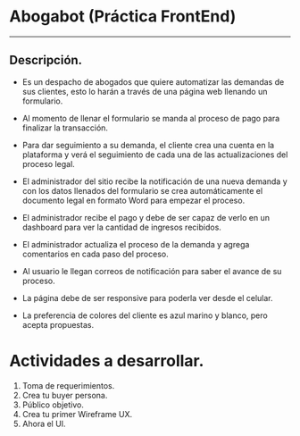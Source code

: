 # Abogabot (Práctica FrontEnd)
---
## Descripción.

- Es un despacho de abogados que quiere automatizar las demandas de sus clientes, esto lo harán a través de una página web llenando un formulario.

- Al momento de llenar el formulario se manda al proceso de pago para finalizar la transacción.

- Para dar seguimiento a su demanda, el cliente crea una cuenta en la plataforma y verá el seguimiento de cada una de las actualizaciones del proceso legal.

 - El administrador del sitio recibe la notificación de una nueva demanda y con los datos llenados del formulario se crea automáticamente el documento legal en formato Word para empezar el proceso.

- El administrador recibe el pago y debe de ser capaz de verlo en un dashboard para ver la cantidad de ingresos recibidos.

- El administrador actualiza el proceso de la demanda y agrega comentarios en cada paso del proceso.

- Al usuario le llegan correos de notificación para saber el avance de su proceso.

- La página debe de ser responsive para poderla ver desde el celular.

- La preferencia de colores del cliente es azul marino y blanco, pero acepta propuestas.

# Actividades a desarrollar.

1. Toma de requerimientos.
2. Crea tu buyer persona.
3. Público objetivo.
4. Crea tu primer Wireframe UX.
5. Ahora el UI.
